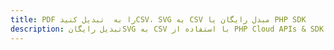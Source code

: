 ---title: PDF را به  تبدیل کنیدCSV، SVG به CSV مبدل رایگان یا PHP SDKdescription: تبدیل رایگانSVG به CSV با استفاده از PHP Cloud APIs & SDK همچنین اسناد PDF را در Cloud ایجاد، ویرایش و رندر کنید.---